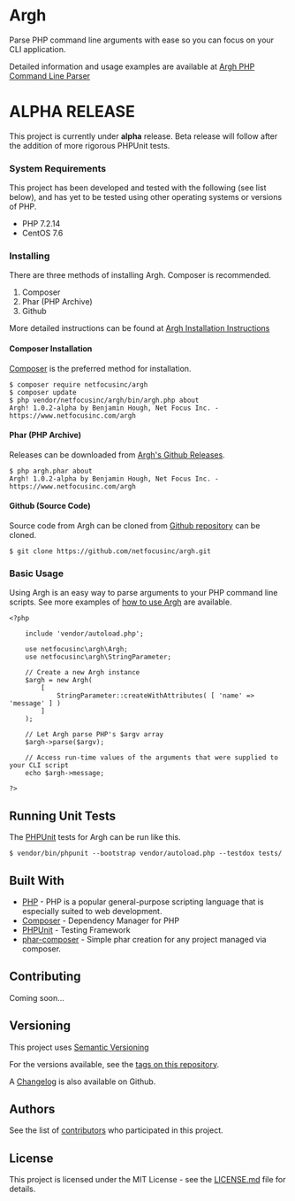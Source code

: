 # Argh

Parse PHP command line arguments with ease so you can focus on your CLI application.

Detailed information and usage examples are available at [Argh PHP Command Line Parser](https://www.netfocusinc.com/argh)

# ALPHA RELEASE

This project is currently under **alpha** release. Beta release will follow after the addition of more rigorous PHPUnit tests.

### System Requirements

This project has been developed and tested with the following (see list below), and has yet to be tested using other operating systems or versions of PHP.

- PHP 7.2.14
- CentOS 7.6

### Installing

There are three methods of installing Argh. Composer is recommended.

1. Composer
2. Phar (PHP Archive)
2. Github

More detailed instructions can be found at [Argh Installation Instructions](https://www.netfocusinc.com/argh#install)

#### Composer Installation

[Composer](https://getcomposer.org) is the preferred method for installation.

```
$ composer require netfocusinc/argh
$ composer update
$ php vendor/netfocusinc/argh/bin/argh.php about
Argh! 1.0.2-alpha by Benjamin Hough, Net Focus Inc. - https://www.netfocusinc.com/argh
```

#### Phar (PHP Archive)

Releases can be downloaded from [Argh's Github Releases](https://github.com/netfocusinc/argh/releases).

```
$ php argh.phar about
Argh! 1.0.2-alpha by Benjamin Hough, Net Focus Inc. - https://www.netfocusinc.com/argh
```

#### Github (Source Code)

Source code from Argh can be cloned from [Github repository](https://github.com/netfocusinc/argh) can be cloned.

```
$ git clone https://github.com/netfocusinc/argh.git
```

### Basic Usage

Using Argh is an easy way to parse arguments to your PHP command line scripts.
See more examples of [how to use Argh](https://www.netfocusinc.com/argh#usage) are available.

```
<?php

	include 'vendor/autoload.php';

	use netfocusinc\argh\Argh;
	use netfocusinc\argh\StringParameter;

	// Create a new Argh instance
	$argh = new Argh(
  		[
    		StringParameter::createWithAttributes( [ 'name' => 'message' ] )		
		]
	);
 
	// Let Argh parse PHP's $argv array
	$argh->parse($argv);
	
	// Access run-time values of the arguments that were supplied to your CLI script
	echo $argh->message;

?>
```

## Running Unit Tests

The [PHPUnit](https://phpunit.de/index.html) tests for Argh can be run like this.

```
$ vendor/bin/phpunit --bootstrap vendor/autoload.php --testdox tests/
```

## Built With

* [PHP](http://php.net/) - PHP is a popular general-purpose scripting language that is especially suited to web development.
* [Composer](https://getcomposer.org/) - Dependency Manager for PHP
* [PHPUnit](https://phpunit.de/) - Testing Framework
* [phar-composer](https://github.com/clue/phar-composer) - Simple phar creation for any project managed via composer.

## Contributing

Coming soon...

## Versioning

This project uses [Semantic Versioning](https://semver.org/spec/v2.0.0.html)

For the versions available, see the [tags on this repository](https://github.com/benjaminhough/Argh/tags).

A [Changelog](https://github.com/netfocusinc/argh/blob/master/CHANGELOG.md) is also available on Github.

## Authors

See the list of [contributors](https://github.com/benjaminhough/Argh/contributors) who participated in this project.

## License

This project is licensed under the MIT License - see the [LICENSE.md](LICENSE.md) file for details.
